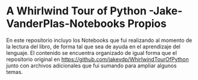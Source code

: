 # A Whirlwind Tour of Python -Jake-VanderPlas-Notebooks Propios
En este repositorio incluyo los Notebooks que fui realizando al momento de la lectura del libro, de forma tal que sea de ayuda en el aprendizaje del lenguaje.
El contenido se encuentra organizado de igual forma que el repositorio original en https://github.com/jakevdp/WhirlwindTourOfPython junto con archivos adicionales que fui sumando para ampliar algunos temas.
